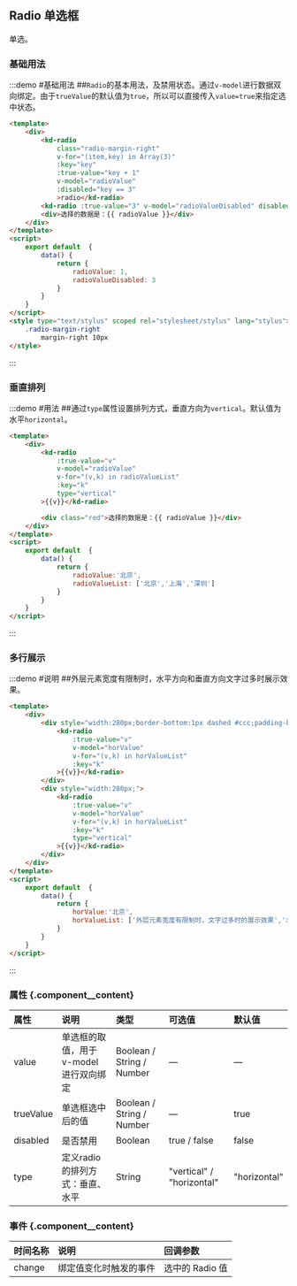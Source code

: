 ## Radio 单选框
单选。

### 基础用法

:::demo #基础用法 ##`Radio`的基本用法，及禁用状态。通过`v-model`进行数据双向绑定。由于`trueValue`的默认值为`true`，所以可以直接传入`value=true`来指定选中状态。

```html
<template>
    <div>
        <kd-radio
            class="radio-margin-right"
            v-for="(item,key) in Array(3)"
            :key="key"
            :true-value="key + 1"
            v-model="radioValue"
            :disabled="key == 3"
            >radio</kd-radio>
        <kd-radio :true-value="3" v-model="radioValueDisabled" disabled>radio</kd-radio>
        <div>选择的数据是：{{ radioValue }}</div>
    </div>
</template>
<script>
    export default  {
        data() {
            return {
                radioValue: 1,
                radioValueDisabled: 3
            }
        }
    }
</script>
<style type="text/stylus" scoped rel="stylesheet/stylus" lang="stylus">
    .radio-margin-right
        margin-right 10px
</style>
```

:::

### 垂直排列

:::demo #用法 ##通过`type`属性设置排列方式，垂直方向为`vertical`。默认值为水平`horizontal`。

```html
<template>
    <div>
        <kd-radio
            :true-value="v"
            v-model="radioValue"
            v-for="(v,k) in radioValueList"
            :key="k"
            type="vertical"
        >{{v}}</kd-radio>

        <div class="red">选择的数据是：{{ radioValue }}</div>
    </div>
</template>
<script>
    export default  {
        data() {
            return {
                radioValue:'北京',
                radioValueList: ['北京','上海','深圳']
            }
        }
    }
</script>
```

:::

### 多行展示

:::demo #说明 ##外层元素宽度有限制时，水平方向和垂直方向文字过多时展示效果。

```html
<template>
    <div>
        <div style="width:280px;border-bottom:1px dashed #ccc;padding-bottom:20px">
            <kd-radio
                :true-value="v"
                v-model="horValue"
                v-for="(v,k) in horValueList"
                :key="k"
            >{{v}}</kd-radio>
        </div>
        <div style="width:280px;">
            <kd-radio
                :true-value="v"
                v-model="horValue"
                v-for="(v,k) in horValueList"
                :key="k"
                type="vertical"
            >{{v}}</kd-radio>
        </div>
    </div>
</template>
<script>
    export default  {
        data() {
            return {
                horValue:'北京',
                horValueList: ['外层元素宽度有限制时，文字过多时的展示效果','北京','上海']
            }
        }
    }
</script>
```

:::

### 属性 {.component__content}

| 属性      | 说明    | 类型      | 可选值       | 默认值   |
|:---------- |:-------- |:---------- |:-------------  |:-------- |
| value     | 单选框的取值，用于v-model进行双向绑定   | Boolean / String / Number    |  —  |    —    |
| trueValue  |   单选框选中后的值   | Boolean / String / Number  |     —     |   true    |
| disabled     | 是否禁用   | Boolean    |     true / false     |    false     |
| type  |   定义radio的排列方式：垂直、水平   | String  |     "vertical" / "horizontal"    |    "horizontal"    |

### 事件 {.component__content}

| 时间名称      | 说明    | 回调参数      |
|:---------- |:-------- |:---------- |
| change     | 绑定值变化时触发的事件   | 选中的 Radio 值   |
